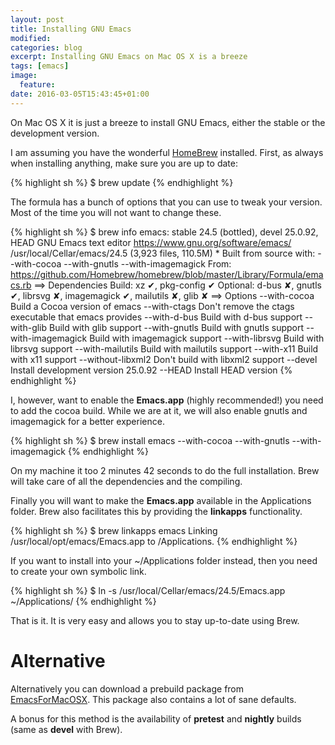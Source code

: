 ```yaml
---
layout: post
title: Installing GNU Emacs
modified:
categories: blog
excerpt: Installing GNU Emacs on Mac OS X is a breeze
tags: [emacs]
image:
  feature:
date: 2016-03-05T15:43:45+01:00
---
```


On Mac OS X it is just a breeze to install GNU Emacs, either the
stable or the development version.

I am assuming you have the wonderful [HomeBrew](http://brew.sh)
installed. First, as always when installing anything, make sure you
are up to date:

{% highlight sh %}
$ brew update
{% endhighlight %}

The formula has a bunch of options that you can use to tweak your
version. Most of the time you will not want to change these.

{% highlight sh %}
$ brew info
emacs: stable 24.5 (bottled), devel 25.0.92, HEAD
GNU Emacs text editor
https://www.gnu.org/software/emacs/
/usr/local/Cellar/emacs/24.5 (3,923 files, 110.5M) *
  Built from source with: --with-cocoa --with-gnutls --with-imagemagick
From: https://github.com/Homebrew/homebrew/blob/master/Library/Formula/emacs.rb
==> Dependencies
Build: xz ✔, pkg-config ✔
Optional: d-bus ✘, gnutls ✔, librsvg ✘, imagemagick ✔, mailutils ✘, glib ✘
==> Options
--with-cocoa
	Build a Cocoa version of emacs
--with-ctags
	Don't remove the ctags executable that emacs provides
--with-d-bus
	Build with d-bus support
--with-glib
	Build with glib support
--with-gnutls
	Build with gnutls support
--with-imagemagick
	Build with imagemagick support
--with-librsvg
	Build with librsvg support
--with-mailutils
	Build with mailutils support
--with-x11
	Build with x11 support
--without-libxml2
	Don't build with libxml2 support
--devel
	Install development version 25.0.92
--HEAD
	Install HEAD version
{% endhighlight %}

I, however, want to enable the __Emacs.app__ (highly recommended!) you
need to add the cocoa build. While we are at it, we will also enable
gnutls and imagemagick for a better experience.

{% highlight sh %}
$ brew install emacs --with-cocoa --with-gnutls --with-imagemagick
{% endhighlight %}

On my machine it too 2 minutes 42 seconds to do the full
installation. Brew will take care of all the dependencies and the
compiling. 

Finally you will want to make the __Emacs.app__ available in the
Applications folder. Brew also facilitates this by providing the
__linkapps__ functionality.

{% highlight sh %}
$ brew linkapps emacs
Linking /usr/local/opt/emacs/Emacs.app to /Applications.
{% endhighlight %}

If you want to install into your ~/Applications folder instead, then
you need to create your own symbolic link.

{% highlight sh %}
$ ln -s /usr/local/Cellar/emacs/24.5/Emacs.app ~/Applications/
{% endhighlight %}

That is it. It is very easy and allows you to stay up-to-date using
Brew.

Alternative
===========

Alternatively you can download a prebuild package from
[EmacsForMacOSX](http://emacsformacosx.com). This package also
contains a lot of sane defaults.

A bonus for this method is the availability of __pretest__ and
__nightly__ builds (same as __devel__ with Brew).













